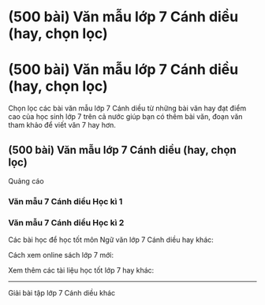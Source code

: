 # (500 bài) Văn mẫu lớp 7 Cánh diều (hay, chọn lọc)

# (500 bài) Văn mẫu lớp 7 Cánh diều (hay, chọn lọc)

Chọn lọc các bài văn mẫu lớp 7 Cánh diều từ những bài văn hay đạt điểm cao của học sinh lớp 7 trên cả nước giúp bạn có thêm bài văn, đoạn văn tham khảo để viết văn 7 hay hơn.

## (500 bài) Văn mẫu lớp 7 Cánh diều (hay, chọn lọc)

Quảng cáo

### **Văn mẫu 7 Cánh diều Học kì 1**

### **Văn mẫu 7 Cánh diều Học kì 2**

Các bài học để học tốt môn Ngữ văn lớp 7 Cánh diều hay khác:

Cách xem online sách lớp 7 mới:

Xem thêm các tài liệu học tốt lớp 7 hay khác:

* * *

Giải bài tập lớp 7 Cánh diều khác
